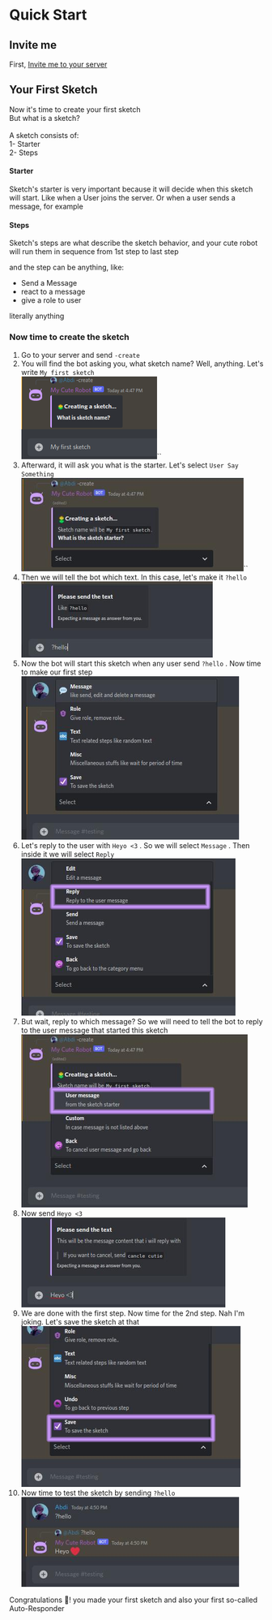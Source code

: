 # Quick Start

## Invite me

First, [Invite me to your server](https://discord.com/api/oauth2/authorize?client\_id=972994201195278346\&permissions=8\&scope=applications.commands+bot)

## Your First Sketch

Now it's time to create your first sketch\
But what is a sketch?\
\
A sketch consists of:\
1- Starter\
2- Steps

#### Starter

Sketch's starter is very important because it will decide when this sketch will start. Like when a User joins the server. Or when a user sends a message, for example

#### Steps

Sketch's steps are what describe the sketch behavior, and your cute robot will run them in sequence from 1st step to last step

and the step can be anything, like:

* Send a Message
* react to a message
* give a role to user

literally anything

### Now time to create the sketch

1. Go to your server and send `-create`
2. You will find the bot asking you, what sketch name? Well, anything. Let's write `My first sketch`\
   ![](.gitbook/assets/image.png)\`\`
3. Afterward, it will ask you what is the starter. Let's select `User Say Something`\
   ![](<.gitbook/assets/image (6).png>)\`\`
4. Then we will tell the bot which text. In this case, let's make it `?hello`\
   ![](<.gitbook/assets/image (4).png>)
5. Now the bot will start this sketch when any user send `?hello` . Now time to make our first step\
   ![](<.gitbook/assets/image (11).png>)
6. Let's reply to the user with `Heyo <3` . So we will select `Message` . Then inside it we will select `Reply`\
   ![](<.gitbook/assets/image (8).png>)
7. But wait, reply to which message? So we will need to tell the bot to reply to the user message that started this sketch\
   ![](<.gitbook/assets/image (1).png>)
8. Now send `Heyo <3`\
   ![](<.gitbook/assets/image (7).png>)
9. We are done with the first step. Now time for the 2nd step. Nah I'm joking. Let's save the sketch at that\
   ![](<.gitbook/assets/image (10).png>)
10. Now time to test the sketch by sending `?hello`\
    ![](<.gitbook/assets/image (9).png>)

Congratulations :tada:! you made your first sketch and also your first so-called Auto-Responder
